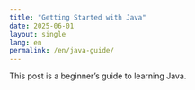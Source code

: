 ```yaml
---
title: "Getting Started with Java"
date: 2025-06-01
layout: single
lang: en
permalink: /en/java-guide/
---
```


This post is a beginner’s guide to learning Java.
